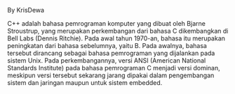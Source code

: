 By KrisDewa

C++ adalah bahasa pemrograman komputer yang dibuat oleh Bjarne Stroustrup, yang merupakan perkembangan dari bahasa C dikembangkan di Bell Labs (Dennis Ritchie). Pada awal tahun 1970-an, bahasa itu merupakan peningkatan dari bahasa sebelumnya, yaitu B. Pada awalnya, bahasa tersebut dirancang sebagai bahasa pemrograman yang dijalankan pada sistem Unix. Pada perkembangannya, versi ANSI (American National Standards Institute) pada bahasa pemrograman C menjadi versi dominan, meskipun versi tersebut sekarang jarang dipakai dalam pengembangan sistem dan jaringan maupun untuk sistem embedded.
